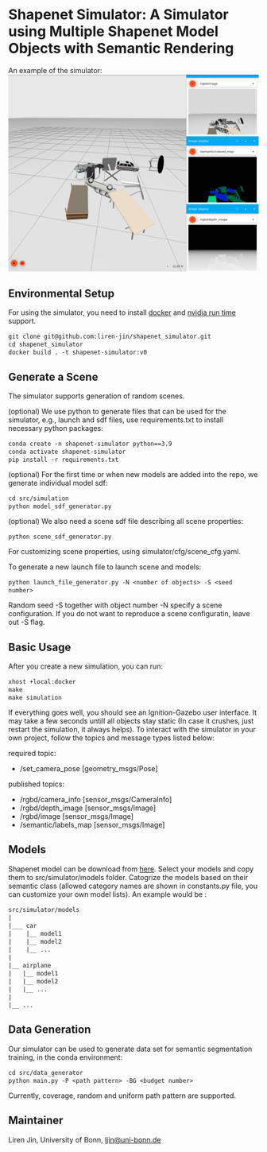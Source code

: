 # Shapenet Simulator: A Simulator using Multiple Shapenet Model Objects with Semantic Rendering

An example of the simulator:
![Framework](doc/example.png)
## Environmental Setup
For using the simulator, you need to install [docker](https://docs.docker.com/engine/install/) and [nvidia run time](https://github.com/NVIDIA/nvidia-container-runtime) support.

```commandline
git clone git@github.com:liren-jin/shapenet_simulator.git
cd shapenet_simulator
docker build . -t shapenet-simulator:v0
```
## Generate a Scene
The simulator supports generation of random scenes. 

(optional) We use python to generate files that can be used for the simulator, e.g., launch and sdf files, use requirements.txt to install necessary python packages:
```commandline
conda create -n shapenet-simulator python==3.9
conda activate shapenet-simulator
pip install -r requirements.txt

```

(optional) For the first time or when new models are added into the repo, we generate individual model sdf:
```commandline
cd src/simulation
python model_sdf_generator.py
```

(optional) We also need a scene sdf file describing all scene properties:
```commandline
python scene_sdf_generator.py
```
For customizing scene properties, using simulator/cfg/scene_cfg.yaml.

To generate a new launch file to launch scene and models:
```commandline
python launch_file_generator.py -N <number of objects> -S <seed number>
```
Random seed -S together with object number -N specify a scene configuration. If you do not want to reproduce a scene configuratin, leave out -S flag. 


## Basic Usage
After you create a new simulation, you can run:
```commanline
xhost +local:docker
make 
make simulation
```

If everything goes well, you should see an Ignition-Gazebo user interface. It may take a few seconds untill all objects stay static (In case it crushes, just restart the simulation, it always helps). 
To interact with the simulator in your own project, follow the topics and message types listed below: 

required topic:
- /set_camera_pose [geometry_msgs/Pose]

published topics:
- /rgbd/camera_info [sensor_msgs/CameraInfo]
- /rgbd/depth_image [sensor_msgs/Image]
- /rgbd/image [sensor_msgs/Image]
- /semantic/labels_map [sensor_msgs/Image]



## Models
Shapenet model can be download from [here](https://shapenet.org/download/shapenetcore).
Select your models and copy them to src/simulator/models folder. Catogrize the models based on their semantic class (allowed category names are shown in constants.py file, you can customize your own model lists). An example would be :
```
src/simulator/models
|
|___ car
|    |__ model1
|    |__ model2
|    |__ ...
|
|__ airplane
|   |__ model1
|   |__ model2
|   |__ ...
|
|__ ...

```

## Data Generation
Our simulator can be used to generate data set for semantic segmentation training, in the conda environment:
```commandline
cd src/data_generator
python main.py -P <path pattern> -BG <budget number>
```
Currently, coverage, random and uniform path pattern are supported.

## Maintainer
Liren Jin, University of Bonn, ljin@uni-bonn.de